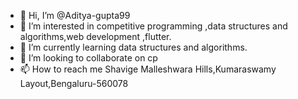 - 👋 Hi, I’m @Aditya-gupta99
- 👀 I’m interested in competitive programming ,data structures and algorithms,web development ,flutter.
- 🌱 I’m currently learning data structures and algorithms.
- 💞️ I’m looking to collaborate on cp
- 📫 How to reach me Shavige Malleshwara Hills,Kumaraswamy Layout,Bengaluru-560078

<!---
Aditya-gupta99/Aditya-gupta99 is a ✨ special ✨ repository because its `README.md` (this file) appears on your GitHub profile.
You can click the Preview link to take a look at your changes.
--->
